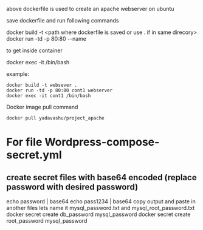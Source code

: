 above dockerfile is used to create an apache webserver on ubuntu

save dockerfile and run following commands

docker build -t <image-name> <path where dockerfile is saved or use . if in same direcory>
docker run -td -p 80:80 --name <container-name> <image-name>

to get inside container

docker exec -it <container-name> /bin/bash



example:
	
	docker build -t websever .
	docker run -td -p 80:80 cont1 webserver
	docker exec -it cont1 /bin/bash

Docker image pull command 

	docker pull yadavashu/project_apache
	
# For file Wordpress-compose-secret.yml

## create secret files with base64 encoded (replace password with desired password)
  echo password | base64
  echo pass1234 | base64
copy output and paste in another files lets name it mysql_password.txt and mysql_root_password.txt
  docker secret create db_password mysql_password
  docker secret create root_password mysql_password
